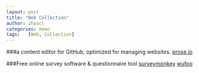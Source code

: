 ```yaml
---
layout: post
title: "Web Collection"
author: zhaocl
categories: memo
tags:   [Web, Collection]
---
```


###a content editor for GitHub, optimized for managing websites.
    [prose.io](http://prose.io/)


###Free online survey software & questionnaire tool
    [surveymonkey](http://www.surveymonkey.com/)
    [wufoo](http://www.wufoo.com/)
